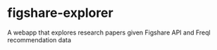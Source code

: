 # figshare-explorer
A webapp that explores research papers given Figshare API and Freql recommendation data
